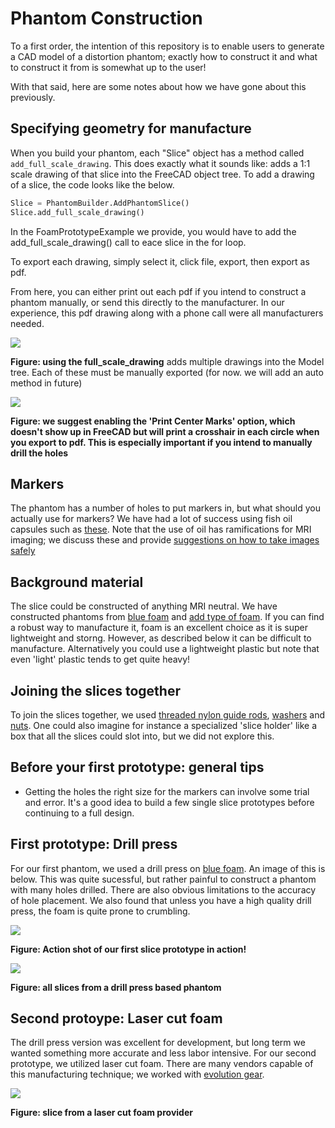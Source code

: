 # Phantom Construction

To a first order, the intention of this repository is to enable users to generate a CAD model of a distortion phantom; exactly how to construct it and what to construct it from is somewhat up to the user!

With that said, here are some notes about how we have gone about this previously.

## Specifying geometry for manufacture

When you build your phantom, each "Slice" object has a method called ```add_full_scale_drawing```. This does exactly what it sounds like: adds a 1:1 scale drawing of that slice into the FreeCAD object tree. To add a drawing of a slice, the code looks like the below.

````py
Slice = PhantomBuilder.AddPhantomSlice()
Slice.add_full_scale_drawing()
````

In the FoamPrototypeExample we provide, you would have to add the add_full_scale_drawing() call to eace slice in the for loop.

To export each drawing, simply select it, click file, export, then export as pdf.

From here, you can either print out each pdf if you intend to construct a phantom manually, or send this directly to the manufacturer. In our experience, this pdf drawing along with a phone call were all manufacturers needed.

![](__resources/full_scale_drawing1.PNG)

**Figure: using the full_scale_drawing** adds multiple drawings into the Model tree. Each of these must be manually exported (for now. we will add an auto method in future)

![](__resources/TechDraw_prefs.PNG)

**Figure: we suggest enabling the 'Print Center Marks' option, which doesn't show up in FreeCAD but will print a crosshair in each circle when you export to pdf. This is especially important if you intend to manually drill the holes**

## Markers

The phantom has a number of holes to put markers in, but what should you actually use for markers? We have had a lot of success using fish oil capsules such as [these](https://www.blackmores.com.au/products/fish-oil-1000). Note that the use of oil has ramifications for MRI imaging; we discuss these and provide [suggestions on how to take images safely](https://image-x-institute.github.io/MRI_DistortionPhantom/phantom_imaging.html)

## Background material

The slice could be constructed of anything MRI neutral. We have constructed phantoms from [blue foam](https://dctech.com.au/products/styrofoam-rtm-x/) and [add type of foam](https://www.evolutiongear.com.au/custom-foam-cutting/). If you can find a robust way to manufacture it, foam is an excellent choice as it is super lightweight and storng. However, as described below it can be difficult to manufacture. Alternatively you could use a lightweight plastic but note that even 'light' plastic tends to get quite heavy!

## Joining the slices together

To join the slices together, we used [threaded nylon guide rods](https://www.unitedfasteners.com.au/products/fasteners-fixings/nylon/threaded-rod/nylon-threaded-rod), [washers](https://www.unitedfasteners.com.au/products/fasteners-fixings/nylon/washers/nylon-flat-round-standard-washer) and [nuts](https://www.unitedfasteners.com.au/products/fasteners-fixings/nylon/nuts/nylon-wing-nut). One could also imagine for instance a specialized 'slice holder' like a box that all the slices could slot into, but we did not explore this. 

## Before your first prototype: general tips

- Getting the holes the right size for the markers can involve some trial and error. It's a good idea to build a few single slice prototypes before continuing to a full design. 

## First prototype: Drill press

For our first phantom, we used a drill press on  [blue foam](https://dctech.com.au/products/styrofoam-rtm-x/). An image of this is below. This was quite sucessful, but rather painful to construct a phantom with many holes drilled. There are also obvious limitations to the accuracy of hole placement. We also found that unless you have a high quality drill press, the foam is quite prone to crumbling. 

![](__resources/FirstPrototype.png)

**Figure: Action shot of our first slice prototype in action!**

![](__resources/FirstPrototypeProper.png)

**Figure: all slices from a drill press based phantom**

## Second protoype: Laser cut foam

The drill press version was excellent for development, but long term we wanted something more accurate and less labor intensive. For our second prototype, we utilized laser cut foam. There are many vendors capable of this manufacturing technique; we worked with [evolution gear](https://www.evolutiongear.com.au/custom-foam-cutting/). 

![](__resources/LaserCutSlice.PNG)

**Figure: slice from a laser cut foam provider**